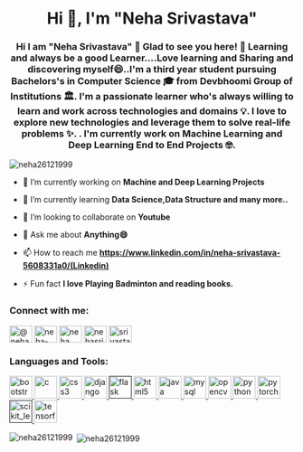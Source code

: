 <h1 align="center">Hi 👋, I'm "Neha Srivastava"</h1>
<h3 align="center">Hi I am "Neha Srivastava" 👋 Glad to see you here! 🤩 Learning and always be a good Learner....Love learning and Sharing and discovering myself😄..I'm a third year student pursuing Bachelors's in Computer Science 🎓 from Devbhoomi Group of Institutions 🏛. I'm a passionate learner who's always willing to learn and work across technologies and domains 💡. I love to explore new technologies and leverage them to solve real-life problems ✨. . I'm currently work on Machine Learning and Deep Learning End to End Projects 🤓.</h3>

<p align="left"> <img src="https://komarev.com/ghpvc/?username=neha26121999" alt="neha26121999" /> </p>

- 🔭 I’m currently working on **Machine and Deep Learning Projects**

- 🌱 I’m currently learning **Data Science,Data Structure and many more..**

- 👯 I’m looking to collaborate on **Youtube**

- 💬 Ask me about **Anything😄**

- 📫 How to reach me **https://www.linkedin.com/in/neha-srivastava-5608331a0/(Linkedin)**

- ⚡ Fun fact **I love Playing Badminton and reading books.**

<p align="left">
<h3 align="left">Connect with me:</h3>
<a href="https://twitter.com/@nehakum52303968" target="blank"><img align="center" src="https://cdn.jsdelivr.net/npm/simple-icons@3.0.1/icons/twitter.svg" alt="@nehakum52303968" height="30" width="40" /></a>
<a href="https://linkedin.com/in/neha-srivastava-5608331a0" target="blank"><img align="center" src="https://cdn.jsdelivr.net/npm/simple-icons@3.0.1/icons/linkedin.svg" alt="neha-srivastava-5608331a0" height="30" width="40" /></a>
<a href="https://fb.com/neha srivastava" target="blank"><img align="center" src="https://cdn.jsdelivr.net/npm/simple-icons@3.0.1/icons/facebook.svg" alt="neha srivastava" height="30" width="40" /></a>
<a href="https://instagram.com/nehasrivastava026" target="blank"><img align="center" src="https://cdn.jsdelivr.net/npm/simple-icons@3.0.1/icons/instagram.svg" alt="nehasrivastava026" height="30" width="40" /></a>
<a href="https://www.hackerrank.com/srivastavanehak1" target="blank"><img align="center" src="https://cdn.jsdelivr.net/npm/simple-icons@3.0.1/icons/hackerrank.svg" alt="srivastavanehak1" height="30" width="40" /></a>
</p>

<h3 align="left">Languages and Tools:</h3>
<p align="left"> <a href="https://getbootstrap.com" target="_blank"> <img src="https://devicons.github.io/devicon/devicon.git/icons/bootstrap/bootstrap-plain.svg" alt="bootstrap" width="40" height="40"/> </a> <a href="https://www.cprogramming.com/" target="_blank"> <img src="https://devicons.github.io/devicon/devicon.git/icons/c/c-original.svg" alt="c" width="40" height="40"/> </a> <a href="https://www.w3schools.com/css/" target="_blank"> <img src="https://devicons.github.io/devicon/devicon.git/icons/css3/css3-original-wordmark.svg" alt="css3" width="40" height="40"/> </a> <a href="https://www.djangoproject.com/" target="_blank"> <img src="https://devicons.github.io/devicon/devicon.git/icons/django/django-original.svg" alt="django" width="40" height="40"/> </a> <a href="" target="_blank"> <img src="https://www.vectorlogo.zone/logos/pocoo_flask/pocoo_flask-icon.svg" alt="flask" width="40" height="40"/> </a> <a href="https://www.w3.org/html/" target="_blank"> <img src="https://devicons.github.io/devicon/devicon.git/icons/html5/html5-original-wordmark.svg" alt="html5" width="40" height="40"/> </a> <a href="https://www.java.com" target="_blank"> <img src="https://devicons.github.io/devicon/devicon.git/icons/java/java-original-wordmark.svg" alt="java" width="40" height="40"/> </a> <a href="https://www.mysql.com/" target="_blank"> <img src="https://devicons.github.io/devicon/devicon.git/icons/mysql/mysql-original-wordmark.svg" alt="mysql" width="40" height="40"/> </a> <a href="https://opencv.org/" target="_blank"> <img src="https://www.vectorlogo.zone/logos/opencv/opencv-icon.svg" alt="opencv" width="40" height="40"/> </a> <a href="https://www.python.org" target="_blank"> <img src="https://devicons.github.io/devicon/devicon.git/icons/python/python-original.svg" alt="python" width="40" height="40"/> </a> <a href="https://pytorch.org/" target="_blank"> <img src="https://www.vectorlogo.zone/logos/pytorch/pytorch-icon.svg" alt="pytorch" width="40" height="40"/> </a> <a href="" target="_blank"> <img src="https://upload.wikimedia.org/wikipedia/commons/0/05/Scikit_learn_logo_small.svg" alt="scikit_learn" width="40" height="40"/> </a> <a href="https://www.tensorflow.org" target="_blank"> <img src="https://www.vectorlogo.zone/logos/tensorflow/tensorflow-icon.svg" alt="tensorflow" width="40" height="40"/> </a> </p>

<p><img align="left" src="https://github-readme-stats.vercel.app/api/top-langs/?username=neha26121999&layout=compact" alt="neha26121999" />

&nbsp;<img align="center" src="https://github-readme-stats.vercel.app/api?username=neha26121999&show_icons=true" alt="neha26121999" /></p>
